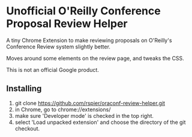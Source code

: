 Unofficial O'Reilly Conference Proposal Review Helper
=====================================================

A tiny Chrome Extension to make reviewing proposals on O'Reilly's Conference
Review system slightly better.

Moves around some elements on the review page, and tweaks the CSS.

This is not an official Google product.

Installing
----------

1. git clone https://github.com/rspier/oraconf-review-helper.git
2. in Chrome, go to chrome://extensions/
3. make sure 'Developer mode' is checked in the top right.
4. select 'Load unpacked extension' and choose the directory of the
git checkout.
